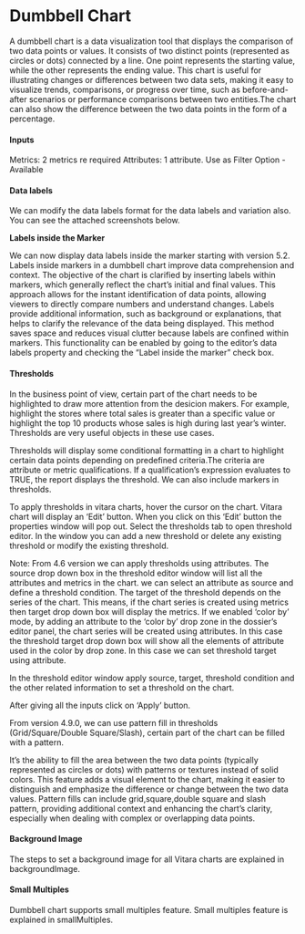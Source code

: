 # Dumbbell Chart

A dumbbell chart is a data visualization tool that displays the comparison of two data points or values. It consists of two distinct points (represented as circles or dots) connected by a line. One point represents the starting value, while the other represents the ending value. This chart is useful for illustrating changes or differences between two data sets, making it easy to visualize trends, comparisons, or progress over time, such as before-and-after scenarios or performance comparisons between two entities.The chart can also show the difference between the two data points in the form of a percentage.

#### Inputs <a href="#inputs" id="inputs"></a>

Metrics: 2 metrics re required Attributes: 1 attribute. Use as Filter Option - Available

#### Data labels <a href="#data-labels" id="data-labels"></a>

We can modify the data labels format for the data labels and variation also. You can see the attached screenshots below.&#x20;

**Labels inside the Marker**

We can now display data labels inside the marker starting with version 5.2. Labels inside markers in a dumbbell chart improve data comprehension and context. The objective of the chart is clarified by inserting labels within markers, which generally reflect the chart’s initial and final values. This approach allows for the instant identification of data points, allowing viewers to directly compare numbers and understand changes. Labels provide additional information, such as background or explanations, that helps to clarify the relevance of the data being displayed. This method saves space and reduces visual clutter because labels are confined within markers. This functionality can be enabled by going to the editor’s data labels property and checking the “Label inside the marker” check box.

#### Thresholds <a href="#thresholds" id="thresholds"></a>

In the business point of view, certain part of the chart needs to be highlighted to draw more attention from the desicion makers. For example, highlight the stores where total sales is greater than a specific value or highlight the top 10 products whose sales is high during last year’s winter. Thresholds are very useful objects in these use cases.

Thresholds will display some conditional formatting in a chart to highlight certain data points depending on predefined criteria.The criteria are attribute or metric qualifications. If a qualification’s expression evaluates to TRUE, the report displays the threshold. We can also include markers in thresholds.

To apply thresholds in vitara charts, hover the cursor on the chart. Vitara chart will display an ‘Edit’ button. When you click on this ‘Edit’ button the properties window will pop out. Select the thresholds tab to open threshold editor. In the window you can add a new threshold or delete any existing threshold or modify the existing threshold.

Note: From 4.6 version we can apply thresholds using attributes. The source drop down box in the threshold editor window will list all the attributes and metrics in the chart. we can select an attribute as source and define a threshold condition. The target of the threshold depends on the series of the chart. This means, if the chart series is created using metrics then target drop down box will display the metrics. If we enabled ‘color by’ mode, by adding an attribute to the ‘color by’ drop zone in the dossier’s editor panel, the chart series will be created using attributes. In this case the threshold target drop down box will show all the elements of attribute used in the color by drop zone. In this case we can set threshold target using attribute.

In the threshold editor window apply source, target, threshold condition and the other related information to set a threshold on the chart.

After giving all the inputs click on ‘Apply’ button.

From version 4.9.0, we can use pattern fill in thresholds (Grid/Square/Double Square/Slash), certain part of the chart can be filled with a pattern.

It’s the ability to fill the area between the two data points (typically represented as circles or dots) with patterns or textures instead of solid colors. This feature adds a visual element to the chart, making it easier to distinguish and emphasize the difference or change between the two data values. Pattern fills can include grid,square,double square and slash pattern, providing additional context and enhancing the chart’s clarity, especially when dealing with complex or overlapping data points.

#### Background Image <a href="#background-image" id="background-image"></a>

The steps to set a background image for all Vitara charts are explained in backgroundImage.

#### Small Multiples <a href="#small-multiples" id="small-multiples"></a>

Dumbbell chart supports small multiples feature. Small multiples feature is explained in smallMultiples.
